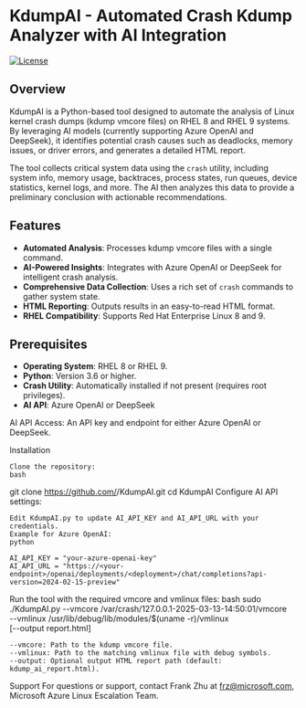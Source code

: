 # KdumpAI - Automated Crash Kdump Analyzer with AI Integration

[![License](https://img.shields.io/badge/License-MIT-blue.svg)](https://opensource.org/licenses/MIT)

## Overview

KdumpAI is a Python-based tool designed to automate the analysis of Linux kernel crash dumps (kdump vmcore files) on RHEL 8 and RHEL 9 systems. By leveraging AI models (currently supporting Azure OpenAI and DeepSeek), it identifies potential crash causes such as deadlocks, memory issues, or driver errors, and generates a detailed HTML report.

The tool collects critical system data using the `crash` utility, including system info, memory usage, backtraces, process states, run queues, device statistics, kernel logs, and more. The AI then analyzes this data to provide a preliminary conclusion with actionable recommendations.

## Features

- **Automated Analysis**: Processes kdump vmcore files with a single command.
- **AI-Powered Insights**: Integrates with Azure OpenAI or DeepSeek for intelligent crash analysis.
- **Comprehensive Data Collection**: Uses a rich set of `crash` commands to gather system state.
- **HTML Reporting**: Outputs results in an easy-to-read HTML format.
- **RHEL Compatibility**: Supports Red Hat Enterprise Linux 8 and 9.

## Prerequisites

- **Operating System**: RHEL 8 or RHEL 9.
- **Python**: Version 3.6 or higher.
- **Crash Utility**: Automatically installed if not present (requires root privileges).
- **AI API**: Azure OpenAI or DeepSeek  

AI API Access: An API key and endpoint for either Azure OpenAI or DeepSeek.

Installation

    Clone the repository:
    bash

git clone https://github.com/<your-username>/KdumpAI.git
cd KdumpAI
Configure AI API settings:

    Edit KdumpAI.py to update AI_API_KEY and AI_API_URL with your credentials.
    Example for Azure OpenAI:
    python

    AI_API_KEY = "your-azure-openai-key"
    AI_API_URL = "https://<your-endpoint>/openai/deployments/<deployment>/chat/completions?api-version=2024-02-15-preview"

Run the tool with the required vmcore and vmlinux files:
bash
sudo ./KdumpAI.py --vmcore /var/crash/127.0.0.1-2025-03-13-14:50:01/vmcore \
                  --vmlinux /usr/lib/debug/lib/modules/$(uname -r)/vmlinux \
                  [--output report.html]

    --vmcore: Path to the kdump vmcore file.
    --vmlinux: Path to the matching vmlinux file with debug symbols.
    --output: Optional output HTML report path (default: kdump_ai_report.html).

Support
For questions or support, contact Frank Zhu at frz@microsoft.com, Microsoft Azure Linux Escalation Team.

